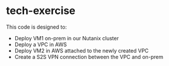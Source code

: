 # tech-exercise

This code is designed to: 
- Deploy VM1 on-prem in our Nutanix cluster
- Deploy a VPC in AWS
- Deploy VM2 in AWS attached to the newly created VPC
- Create a S2S VPN connection between the VPC and on-prem
